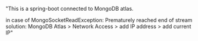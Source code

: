 "This is a spring-boot connected to MongoDB atlas.

in case of MongoSocketReadException: Prematurely reached end of stream
solution:
MongoDB Atlas > Network Access > add IP address > add current IP"

